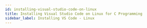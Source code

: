 ```yaml
---
id: installing-visual-studio-code-on-linux
title: Installing Visual Studio Code on Linux for C Programming
sidebar_label: Installing VS Code - Linux
---
```


#